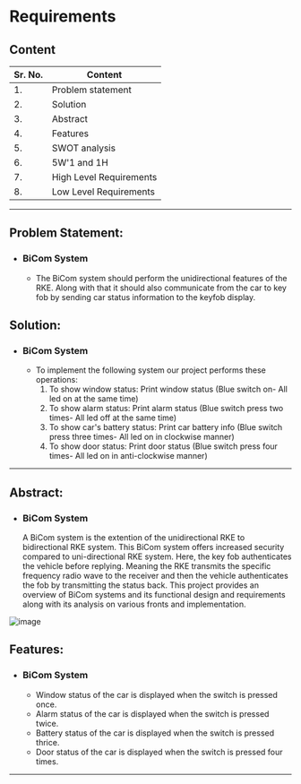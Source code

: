 # Requirements 
## **Content**
| Sr. No. | Content                 |
| ------- | ----------------------- |
| 1.      | Problem statement       |
| 2.      | Solution                |
| 3.      | Abstract                |
| 4.      | Features                |
| 5.      | SWOT analysis           |
| 6.      | 5W'1 and 1H             |
| 7.      | High Level Requirements |
| 8.      | Low Level Requirements  |

---------------------------------------------------------------------------

## **Problem Statement:**
- ### BiCom System
    - The BiCom system should perform the unidirectional features of the RKE. Along with that it should also communicate from the car to key fob by sending car status information to the keyfob display.

## **Solution:**
- ### BiCom System
    - To implement the following system our project performs these operations: 
        1. To show window status: 
            Print window status (Blue switch on- All led on at the same time)
        1. To show alarm status:
            Print alarm status (Blue switch press two times- All led off at the same time)
        2. To show car's battery status:
            Print car battery info (Blue switch press three times- All led on in clockwise manner)
        3. To show door status:
            Print door status (Blue switch press four times- All led on in anti-clockwise manner)
-----------------------------------------------------------------------------------------------------

## **Abstract:**
- ### BiCom System
    A BiCom system is the extention of the unidirectional RKE to bidirectional RKE system. This BiCom system offers increased security compared to uni-directional RKE system. Here, the key fob authenticates the vehicle before replying. Meaning the RKE transmits the specific frequency radio wave to the receiver and then the vehicle authenticates the fob by transmitting the status back.
    This project provides an overview of BiCom systems and its functional design and requirements along with its analysis on various fronts and implementation. 
    
![image](https://user-images.githubusercontent.com/93757351/158003081-966361a6-b9ba-4ac7-8185-a85ead43d188.png)

## **Features:**
- ### BiCom System
    - Window status of the car is displayed when the switch is pressed once.
    - Alarm status of the car is displayed when the switch is pressed twice.
    - Battery status of the car is displayed when the switch is pressed thrice.
    - Door status of the car is displayed when the switch is pressed four times.
-----------------------------------------------------------------------------------------------------

